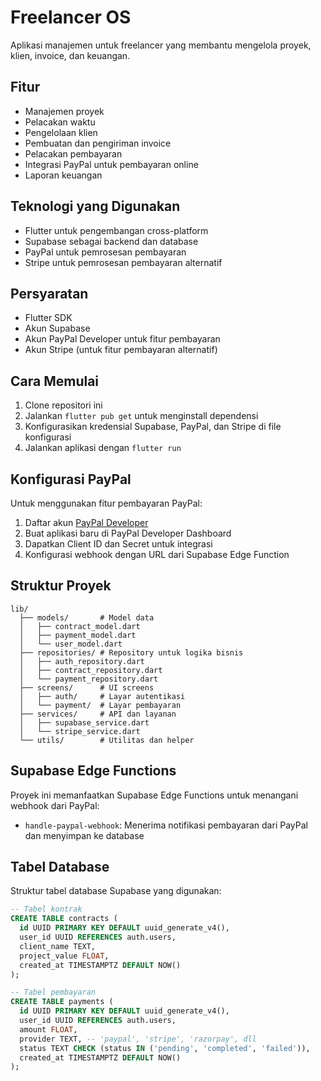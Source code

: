# Freelancer OS

Aplikasi manajemen untuk freelancer yang membantu mengelola proyek, klien, invoice, dan keuangan.

## Fitur

- Manajemen proyek
- Pelacakan waktu
- Pengelolaan klien
- Pembuatan dan pengiriman invoice
- Pelacakan pembayaran
- Integrasi PayPal untuk pembayaran online
- Laporan keuangan

## Teknologi yang Digunakan

- Flutter untuk pengembangan cross-platform
- Supabase sebagai backend dan database
- PayPal untuk pemrosesan pembayaran
- Stripe untuk pemrosesan pembayaran alternatif

## Persyaratan

- Flutter SDK
- Akun Supabase
- Akun PayPal Developer untuk fitur pembayaran
- Akun Stripe (untuk fitur pembayaran alternatif)

## Cara Memulai

1. Clone repositori ini
2. Jalankan `flutter pub get` untuk menginstall dependensi
3. Konfigurasikan kredensial Supabase, PayPal, dan Stripe di file konfigurasi
4. Jalankan aplikasi dengan `flutter run`

## Konfigurasi PayPal

Untuk menggunakan fitur pembayaran PayPal:

1. Daftar akun [PayPal Developer](https://developer.paypal.com/)
2. Buat aplikasi baru di PayPal Developer Dashboard
3. Dapatkan Client ID dan Secret untuk integrasi
4. Konfigurasi webhook dengan URL dari Supabase Edge Function

## Struktur Proyek

```
lib/
  ├── models/       # Model data
  │   ├── contract_model.dart
  │   ├── payment_model.dart
  │   └── user_model.dart
  ├── repositories/ # Repository untuk logika bisnis
  │   ├── auth_repository.dart
  │   ├── contract_repository.dart
  │   └── payment_repository.dart
  ├── screens/      # UI screens
  │   ├── auth/     # Layar autentikasi
  │   └── payment/  # Layar pembayaran
  ├── services/     # API dan layanan
  │   ├── supabase_service.dart
  │   └── stripe_service.dart
  └── utils/        # Utilitas dan helper
```

## Supabase Edge Functions

Proyek ini memanfaatkan Supabase Edge Functions untuk menangani webhook dari PayPal:

- `handle-paypal-webhook`: Menerima notifikasi pembayaran dari PayPal dan menyimpan ke database

## Tabel Database

Struktur tabel database Supabase yang digunakan:

```sql
-- Tabel kontrak
CREATE TABLE contracts (
  id UUID PRIMARY KEY DEFAULT uuid_generate_v4(),
  user_id UUID REFERENCES auth.users,
  client_name TEXT,
  project_value FLOAT,
  created_at TIMESTAMPTZ DEFAULT NOW()
);

-- Tabel pembayaran
CREATE TABLE payments (
  id UUID PRIMARY KEY DEFAULT uuid_generate_v4(),
  user_id UUID REFERENCES auth.users,
  amount FLOAT,
  provider TEXT, -- 'paypal', 'stripe', 'razorpay', dll
  status TEXT CHECK (status IN ('pending', 'completed', 'failed')),
  created_at TIMESTAMPTZ DEFAULT NOW()
);
```